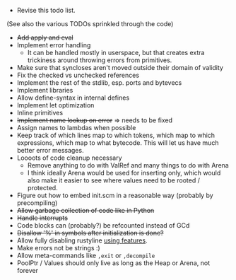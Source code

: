 * Revise this todo list.

(See also the various TODOs sprinkled through the code)

* ~~Add apply and eval~~
* Implement error handling
    * It can be handled mostly in userspace, but that creates
      extra trickiness around throwing errors from primitives.
* Make sure that syncloses aren't moved outside their domain of validity
* Fix the checked vs unchecked references
* Implement the rest of the stdlib, esp. ports and bytevecs
* Implement libraries
* Allow define-syntax in internal defines
* Implement let optimization
* Inline primitives
* ~~Implement name lookup on error~~ ⇒ needs to be fixed
* Assign names to lambdas when possible
* Keep track of which lines map to which tokens, which map to which
  expressions, which map to what bytecode. This will let us have
  much better error messages.
* Loooots of code cleanup necessary
    * Remove anything to do with ValRef and many things to do with Arena
    * I think ideally Arena would be used for inserting only, which would also make it easier to see where
      values need to be rooted / protected.
* Figure out how to embed init.scm in a reasonable way (probably by precompiling)
* ~~Allow garbage collection of code like in Python~~
* ~~Handle interrupts~~
* Code blocks can (probably?) be refcounted instead of GCd
* ~~Disallow '%' in symbols after initialization is done?~~
* Allow fully disabling rustyline [using features](
  https://doc.rust-lang.org/cargo/reference/manifest.html#the-features-section).
* Make errors not be strings :)
* Allow meta-commands like `,exit` or `,decompile`
* PoolPtr / Values should only live as long as the Heap or Arena, not forever
